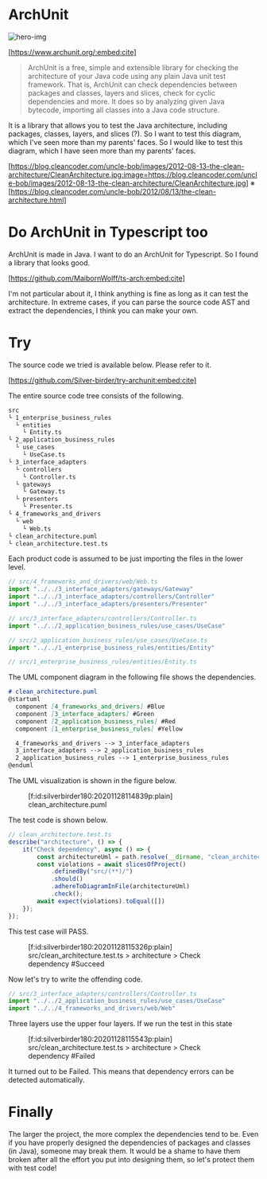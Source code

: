 <!-- 
title: "title"
date: 2020-12-01T22:43:36+09:00
draft: false
description: "description"
-->
# ArchUnit

![hero-img](https://res.cloudinary.com/silverbirder/image/upload/v1588513402/micro-frontends-sample-code/micro_frontends_sample.jpg)

[https://www.archunit.org/:embed:cite]

> ArchUnit is a free, simple and extensible library for checking the architecture of your Java code using any plain Java unit test framework. That is, ArchUnit can check dependencies between packages and classes, layers and slices, check for cyclic dependencies and more. It does so by analyzing given Java bytecode, importing all classes into a Java code structure.

It is a library that allows you to test the Java architecture, including packages, classes, layers, and slices (?). So I want to test this diagram, which I've seen more than my parents' faces.
So I would like to test this diagram, which I have seen more than my parents' faces.

[https://blog.cleancoder.com/uncle-bob/images/2012-08-13-the-clean-architecture/CleanArchitecture.jpg:image=https://blog.cleancoder.com/uncle-bob/images/2012-08-13-the-clean-architecture/CleanArchitecture.jpg]
※ [https://blog.cleancoder.com/uncle-bob/2012/08/13/the-clean-architecture.html]

# Do ArchUnit in Typescript too

ArchUnit is made in Java. I want to do an ArchUnit for Typescript.
So I found a library that looks good.

[https://github.com/MaibornWolff/ts-arch:embed:cite]

I'm not particular about it, I think anything is fine as long as it can test the architecture.
In extreme cases, if you can parse the source code AST and extract the dependencies, I think you can make your own.

# Try

The source code we tried is available below. Please refer to it.

[https://github.com/Silver-birder/try-archunit:embed:cite]

The entire source code tree consists of the following.

```markdown
src
└ 1_enterprise_business_rules
  └ entities
    └ Entity.ts
└ 2_application_business_rules
  └ use_cases
    └ UseCase.ts
└ 3_interface_adapters
  └ controllers
    └ Controller.ts
  └ gateways
    └ Gateway.ts
  └ presenters
    └ Presenter.ts
└ 4_frameworks_and_drivers
  └ web
    └ Web.ts
└ clean_architecture.puml
└ clean_architecture.test.ts
```

Each product code is assumed to be just importing the files in the lower level.

```javascript
// src/4_frameworks_and_drivers/web/Web.ts
import "../../3_interface_adapters/gateways/Gateway"
import "../../3_interface_adapters/controllers/Controller"
import "../../3_interface_adapters/presenters/Presenter"
```

```javascript
// src/3_interface_adapters/controllers/Controller.ts
import "../../2_application_business_rules/use_cases/UseCase"
```

```javascript
// src/2_application_business_rules/use_cases/UseCase.ts
import "../../1_enterprise_business_rules/entities/Entity"
```

```javascript
// src/1_enterprise_business_rules/entities/Entity.ts
```

The UML component diagram in the following file shows the dependencies.

```markdown
# clean_architecture.puml
@startuml
  component [4_frameworks_and_drivers] #Blue
  component [3_interface_adapters] #Green
  component [2_application_business_rules] #Red
  component [1_enterprise_business_rules] #Yellow

  4_frameworks_and_drivers --> 3_interface_adapters
  3_interface_adapters --> 2_application_business_rules
  2_application_business_rules --> 1_enterprise_business_rules
@enduml
```

The UML visualization is shown in the figure below.

<figure class="figure-image figure-image-fotolife" title="clean_architecture.puml">[f:id:silverbirder180:20201128114839p:plain]<figcaption>clean_architecture.puml</figcaption></figure>

The test code is shown below.

```javascript
// clean_architecture.test.ts
describe("architecture", () => {
    it("Check dependency", async () => {
        const architectureUml = path.resolve(__dirname, "clean_architecture.puml");
        const violations = await slicesOfProject()
            .definedBy("src/(**)/")
            .should()
            .adhereToDiagramInFile(architectureUml)
            .check();
        await expect(violations).toEqual([])
    });
});
```

This test case will PASS.
<figure class="figure-image figure-image-fotolife" title="src/clean_architecture.test.ts &gt; architecture &gt; Check dependency #Succeed">[f:id:silverbirder180:20201128115326p:plain]<figcaption>src/clean_architecture.test.ts &gt; architecture &gt; Check dependency #Succeed</figcaption></figure>

Now let's try to write the offending code.

```javascript
// src/3_interface_adapters/controllers/Controller.ts
import "../../2_application_business_rules/use_cases/UseCase"
import "../../4_frameworks_and_drivers/web/Web"
```

Three layers use the upper four layers. If we run the test in this state

<figure class="figure-image figure-image-fotolife" title="src/clean_architecture.test.ts &gt; architecture &gt; Check dependency #Failed">[f:id:silverbirder180:20201128115543p:plain]<figcaption>src/clean_architecture.test.ts &gt; architecture &gt; Check dependency #Failed</figcaption></figure>


It turned out to be Failed. This means that dependency errors can be detected automatically.

# Finally

The larger the project, the more complex the dependencies tend to be. Even if you have properly designed the dependencies of packages and classes (in Java), someone may break them. It would be a shame to have them broken after all the effort you put into designing them, so let's protect them with test code!
